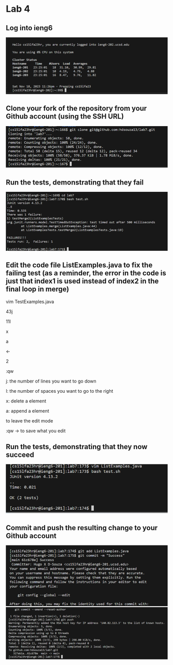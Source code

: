 Lab 4
=========

Log into ieng6
---
![Image](phlab4.1.png)

Clone your fork of the repository from your Github account (using the SSH URL)
---
![Image](lab4ph1.png)

Run the tests, demonstrating that they fail
---
![Image](lab4ph2.png)

Edit the code file ListExamples.java to fix the failing test (as a reminder, the error in the code is just that index1 is used instead of index2 in the final loop in merge)
---

vim TestExamples.java

43j

11l

x

a 

<-

2

<esq> 

:qw 

<enter>

j: the number of lines you want to go down

l: the number of spaces you want to go to the right

x: delete a element

a: append a element

<esq> to leave the edit mode

:qw -> to save what you edit

Run the tests, demonstrating that they now succeed
---
![Image](lab4ph3.png)

Commit and push the resulting change to your Github account
----
![Image](lab4ph4.png)
![Image](lab4ph5.png)

